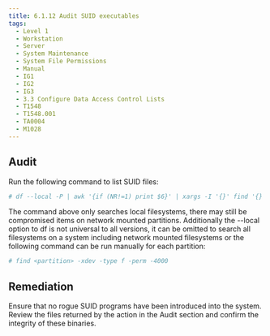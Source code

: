 ```yaml
---
title: 6.1.12 Audit SUID executables
tags:
  - Level 1
  - Workstation
  - Server
  - System Maintenance
  - System File Permissions
  - Manual
  - IG1
  - IG2
  - IG3
  - 3.3 Configure Data Access Control Lists
  - T1548
  - T1548.001
  - TA0004
  - M1028
---
```


## Audit
Run the following command to list SUID files:
```bash
# df --local -P | awk '{if (NR!=1) print $6}' | xargs -I '{}' find '{}' -xdev -type f -perm -4000
```

The command above only searches local filesystems, there may still be compromised items on network mounted partitions. Additionally the --local option to df is not universal to all versions, it can be omitted to search all filesystems on a system including network mounted filesystems or the following command can be run manually for each partition:
```bash
# find <partition> -xdev -type f -perm -4000
```

## Remediation
Ensure that no rogue SUID programs have been introduced into the system. Review the files returned by the action in the Audit section and confirm the integrity of these binaries.
